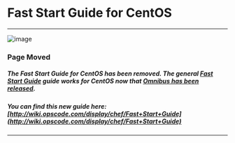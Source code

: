 Fast Start Guide for CentOS
===========================

  

* * * * *

![image](../attachments/20414681/21463065.png)

### Page Moved

##### The Fast Start Guide for CentOS has been removed. The general [Fast Start Guide](Fast%20Start%20Guide.html "Fast Start Guide") guide works for CentOS now that [Omnibus has been released](http://www.opscode.com/blog/2012/06/29/omnibus-chef-packaging/).

##### You can find this new guide here: [http://wiki.opscode.com/display/chef/Fast+Start+Guide](http://wiki.opscode.com/display/chef/Fast+Start+Guide)

* * * * *

  
  

  
